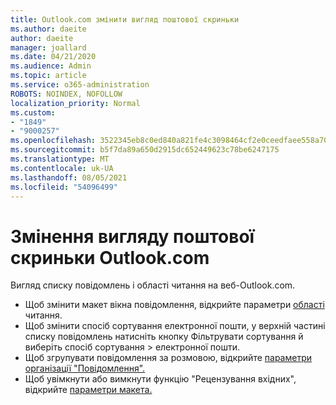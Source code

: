 ```yaml
---
title: Outlook.com змінити вигляд поштової скриньки
ms.author: daeite
author: daeite
manager: joallard
ms.date: 04/21/2020
ms.audience: Admin
ms.topic: article
ms.service: o365-administration
ROBOTS: NOINDEX, NOFOLLOW
localization_priority: Normal
ms.custom:
- "1849"
- "9000257"
ms.openlocfilehash: 3522345eb8c0ed840a821fe4c3098464cf2e0ceedfaee558a703be643758ee7a
ms.sourcegitcommit: b5f7da89a650d2915dc652449623c78be6247175
ms.translationtype: MT
ms.contentlocale: uk-UA
ms.lasthandoff: 08/05/2021
ms.locfileid: "54096499"
---
```

# <a name="change-the-look-of-your-outlookcom-mailbox"></a>Змінення вигляду поштової скриньки Outlook.com

Вигляд списку повідомлень і області читання на веб-Outlook.com.

- Щоб змінити макет вікна повідомлення, відкрийте параметри [області](https://outlook.live.com/mail/options/mail/layout/readingPane) читання.
- Щоб змінити спосіб сортування електронної пошти, у верхній частині списку повідомлень натисніть кнопку Фільтрувати сортування й виберіть спосіб сортування  >   електронної пошти.
- Щоб згрупувати повідомлення за розмовою, відкрийте [параметри організації "Повідомлення".](https://outlook.live.com/mail/options/mail/layout/conversations)
- Щоб увімкнути або вимкнути функцію "Рецензування вхідних", відкрийте [параметри макета.](https://outlook.live.com/mail/options/mail/layout/focused)